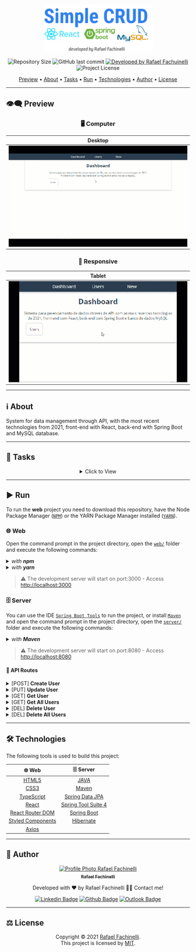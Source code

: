 <p align="center">
  <img alt="Spring Boot CRUD" src=".github/banner.svg" width="300px"/>
</p>

<p align="center"> 
  <img alt="Repository Size" src="https://img.shields.io/github/repo-size/rafaelfachinelli/spring-crud?color=3498db&style=for-the-badge">
  <img alt="GitHub last commit" src="https://img.shields.io/github/last-commit/rafaelfachinelli/spring-crud?color=3498db&style=for-the-badge">
  <a href="https://github.com/rafaelfachinelli">
    <img alt="Developed by Rafael Fachuinelli" src="https://img.shields.io/badge/Developer-Rafael_Fachinelli-%3498db?color=3498db&style=for-the-badge">
  </a>
  <img alt="Project License" src="https://img.shields.io/github/license/rafaelfachinelli/spring-crud?color=3498db&style=for-the-badge"/>
</p>

<p align="center">
 <a href="#eye_speech_bubble-preview">Preview</a> •
 <a href="#information_source-about">About</a> •
 <a href="#memo-tasks">Tasks</a> •
 <a href="#arrow_forward-run">Run</a> •
 <a href="#hammer_and_wrench-technologies">Technologies</a> •
 <a href="#boy-author">Author</a> •
 <a href="#balance_scale-license">License</a>
</p>

---
## :eye_speech_bubble: **Preview**

<div align="center">

### :desktop_computer: Computer
  
|Desktop|
|:---:|
|<kbd><img src=".github/previews/desktop_preview.gif" alt="Desktop"/></kbd>|

### :iphone: Responsive

|Tablet|
|:---:|
|<kbd><img src=".github/previews/tablet_preview.gif" alt="Tablet"/></kbd>|

</div>
  
---
## :information_source: About

System for data management through API, with the most recent technologies from 2021, front-end with React, back-end with Spring Boot and MySQL database.

---
## :memo: **Tasks**

<div align="center">
<details>
<summary>Click to View</summary>
  
<details>
<summary>:globe_with_meridians: Web</summary>

|State|Task|
|:---:|:---|
|:heavy_check_mark:|React app project structure|
|:heavy_check_mark:|Routes|
|:heavy_check_mark:|CSS Global style|
|:heavy_check_mark:|Navigator component|
|:heavy_check_mark:|Dashboard page|
|:heavy_check_mark:|List all users page|
|:heavy_check_mark:|API service|
|:heavy_check_mark:|UserCard component|
|:heavy_check_mark:|Input component|
|:heavy_check_mark:|Button component |
|:heavy_check_mark:|New user page|
|:heavy_check_mark:|Update user page|
|:heavy_check_mark:|CSS style pages|
|:x:|Full responsive|

</details>

<details>
<summary>:file_cabinet: Server</summary>

|State|Task|
|:---:|:---|
|:heavy_check_mark:|Spring server project structure|
|:heavy_check_mark:|User model|
|:heavy_check_mark:|User controller|
|:heavy_check_mark:|User repository|
|:heavy_check_mark:|Server properties|
|:heavy_check_mark:|Server dependencies|
|:heavy_check_mark:|Database test in MySQL|
|:heavy_check_mark:|MySQL user table|
|:heavy_check_mark:|CORS to localhost:3000|

</details>

</details>
</div>

---
## :arrow_forward: **Run**

To run the **web** project you need to download this repository, have the Node Package Manager ([`NPM`](https://www.npmjs.com/get-npm)) or the YARN Package Manager installed ([`YARN`](https://yarnpkg.com/getting-started)).

### :globe_with_meridians: **Web**

Open the command prompt in the project directory, open the [`web/`](web/) folder and execute the following commands:

<details>
  <summary><i>with <b>npm</b></i></summary>
  
  ```bash
  # Install dependencies
  $ npm install

  # Start development server
  $ npm start
  ```
  
</details>

<details>
  <summary><i>with <b>yarn</b></i></summary>
  
  ```bash
  # Install dependencies
  $ yarn

  # Start development server
  $ yarn start

  ```

</details>

> ⚠️ The development server will start on port:3000 - Access <http://localhost:3000>

### :file_cabinet: **Server**

You can use the IDE [`Spring Boot Tools`](https://spring.io/tools) to run the project, or install [`Maven`](https://maven.apache.org/download.cgi) and open the command prompt in the project directory, open the [`server/`](server/) folder and execute the following commands:

<details>
  <summary><i>with <b>Maven</b></i></summary>
  
  ```bash
  # Install dependencies
  $ mvn install

  # Start development server
  $ mvn spring-boot:run
  ```
  
</details>

> ⚠️ The development server will start on port:8080 - Access <http://localhost:8080>

#### :dizzy: **API Routes**

<details>
<summary>[POST] <b>Create User</b></summary>
/api/users/create
</details>

<details>
<summary>[PUT] <b>Update User</b></summary>
/api/users/update/:id
</details>

<details>
<summary>[GET] <b>Get User</b></summary>
/api/users/view/:id
</details>
  
<details>
<summary>[GET] <b>Get All Users</b></summary>
/api/users/view
</details>

<details>
<summary>[DEL] <b>Delete User</b></summary>
/api/users/delete/:id
</details>

<details>
<summary>[DEL] <b>Delete All Users</b></summary>
/api/users/delete
</details>

---
## :hammer_and_wrench: **Technologies**

The following tools is used to build this project:

<div align="center">

|:globe_with_meridians: Web|:file_cabinet: Server|
|:---:|:---:|
|[HTML5](https://developer.mozilla.org/pt-BR/docs/Web/HTML/HTML5)|[JAVA](https://www.java.com)|
|[CSS3](https://www.w3schools.com/css/)|[Maven](https://maven.apache.org)|
|[TypeScript](https://www.typescriptlang.org)|[Spring Data JPA](https://spring.io/projects/spring-data-jpa)|
|[React](https://reactjs.org)|[Spring Tool Suite 4](https://spring.io/tools)|
|[React Router DOM](https://reactrouter.com/)|[Spring Boot](https://spring.io)|
|[Styled Components](https://styled-components.com)|[Hibernate](https://hibernate.org)|
|[Axios](https://github.com/axios/axios)||

</div>

---
## :boy: **Author**

<div align="center">

<a href="https://github.com/rafaelfachinelli">
 <img src="https://avatars.githubusercontent.com/u/19878139?s=96&v=4" width="100px;" alt="Profile Photo Rafael Fachinelli"/>
 <br/>
 <sub><b>Rafael Fachinelli</b></sub>
</a>

Developed with ❤️ by Rafael Fachinelli 👋🏽 Contact me!

[![Linkedin Badge](https://img.shields.io/badge/-Rafael_Fachinelli-blue?style=flat-square&logo=Linkedin&logoColor=white)](https://www.linkedin.com/in/rafaelfachinelli)
[![Github Badge](https://img.shields.io/badge/-rafaelfachinelli-000?style=flat-square&logo=Github&logoColor=white)](https://github.com/rafaelfachinelli)
[![Outlook Badge](https://img.shields.io/badge/-rafael.fachinelli@fatec.sp.gov.br-0078d4?style=flat-square&logo=microsoft-outlook&logoColor=white)](mailto:rafael.fachinelli@fatec.sp.gov.br)

</div>

---
## :balance_scale: **License**

<div align="center">

Copyright © 2021 [Rafael Fachinelli](https://github.com/rafaelfachinelli).<br />
This project is licensed by [MIT](./LICENSE).

</div>
